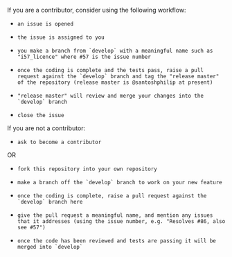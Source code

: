 If you are a contributor, consider using the following workflow:

-     an issue is opened
-     the issue is assigned to you
-     you make a branch from `develop` with a meaningful name such as "i57_licence" where #57 is the issue number
-     once the coding is complete and the tests pass, raise a pull request against the `develop` branch and tag the "release master" of the repository (release master is @santoshphilip at present)
-     "release master" will review and merge your changes into the `develop` branch
-     close the issue

If you are not a contributor:

-     ask to become a contributor

OR

-     fork this repository into your own repository
-     make a branch off the `develop` branch to work on your new feature
-     once the coding is complete, raise a pull request against the `develop` branch here
-     give the pull request a meaningful name, and mention any issues that it addresses (using the issue number, e.g. "Resolves #86, also see #57")
-     once the code has been reviewed and tests are passing it will be merged into `develop`